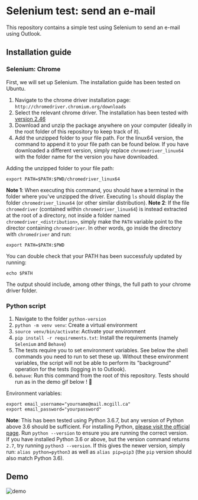 # Selenium test: send an e-mail

This repository contains a simple test using Selenium to send an e-mail using Outlook.

## Installation guide

### Selenium: Chrome
First, we will set up Selenium. The installation guide has been tested on Ubuntu.

1. Navigate to the chrome driver installation page: `http://chromedriver.chromium.org/downloads`
2. Select the relevant chrome driver. The installation has been tested with [version 2.46](https://chromedriver.storage.googleapis.com/index.html?path=2.46/)
3. Download and unzip the package anywhere on your computer (ideally in the root folder of this repository to keep track of it).
4. Add the unzipped folder to your file path. For the linux64 version, the command to append it to your file path can be found below. If you have downloaded a different version, simply replace `chromedriver_linux64` with the folder name for the version you have downloaded. 

Adding the unzipped folder to your file path:
```
export PATH=$PATH:$PWD/chromedriver_linux64
```
**Note 1**: When executing this command, you should have a terminal in the folder where you've unzipped the driver. Executing `ls` should display the folder `chromedriver_linux64` (or other similar distribution).
**Note 2**: If the file `chromedriver` (contained within `chromedriver_linux64`) is instead extracted at the root of a directory, not inside a folder named `chromedriver_<distribution>`, simply make the `PATH` variable point to the director containing `chromedriver`. In other words, go inside the directory with `chromedriver` and run:
```
export PATH=$PATH:$PWD
```

You can double check that your PATH has been successfuly updated by running:
```
echo $PATH
```
The output should include, among other things, the full path to your chrome driver folder.

### Python script

1. Navigate to the folder `python-version`
2. `python -m venv venv`: Create a virtual environment
3. `source venv/bin/activate`: Activate your environment
4. `pip install -r requirements.txt`: Install the requirements (namely `Selenium` and `Behave`)
5. The tests require you to set environment variables. See below the shell commands you need to run to set these up. Without these environment variables, the script will not be able to perform its "background" operation for the tests (logging in to Outlook).
6. `behave`: Run this command from the root of this repository. Tests should run as in the demo gif below ! :tada:

Environment variables:
```
export email_username="yourname@mail.mcgill.ca"
export email_password="yourpassword"
```
**Note**: This has been tested using Python 3.6.7, but any version of Python above 3.6 should be sufficient. For installing Python, [please visit the official page](https://www.python.org/downloads/). Run `python --version` to ensure you are running the correct version. If you have installed Python 3.6 or above, but the version command returns `2.7`, try running `python3 --version`. If this gives the newer version, simply run: `alias python=python3` as well as `alias pip=pip3` (the `pip` version should also match Python 3.6).

## Demo
![demo](full_selenium_run.gif "Selenium Test Demo")
